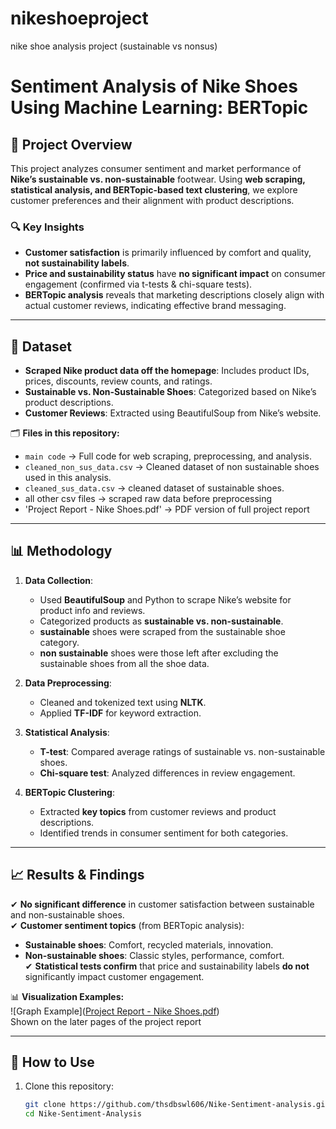 # nikeshoeproject
nike shoe analysis project (sustainable vs nonsus) 
# Sentiment Analysis of Nike Shoes Using Machine Learning: BERTopic  

## 📌 Project Overview  
This project analyzes consumer sentiment and market performance of **Nike’s sustainable vs. non-sustainable** footwear. Using **web scraping, statistical analysis, and BERTopic-based text clustering**, we explore customer preferences and their alignment with product descriptions.  

### 🔍 Key Insights  
- **Customer satisfaction** is primarily influenced by comfort and quality, **not sustainability labels**.  
- **Price and sustainability status** have **no significant impact** on consumer engagement (confirmed via t-tests & chi-square tests).  
- **BERTopic analysis** reveals that marketing descriptions closely align with actual customer reviews, indicating effective brand messaging.  

---

## 📂 Dataset  
- **Scraped Nike product data off the homepage**: Includes product IDs, prices, discounts, review counts, and ratings.  
- **Sustainable vs. Non-Sustainable Shoes**: Categorized based on Nike’s product descriptions.  
- **Customer Reviews**: Extracted using BeautifulSoup from Nike’s website.  

🗂 **Files in this repository:**  
- `main code` → Full code for web scraping, preprocessing, and analysis.  
- `cleaned_non_sus_data.csv` → Cleaned dataset of non sustainable shoes used in this analysis.  
- `cleaned_sus_data.csv` → cleaned dataset of sustainable shoes.
- all other csv files   →  scraped raw data before preprocessing
- 'Project Report - Nike Shoes.pdf' → PDF version of full project report
---

## 📊 Methodology  
1. **Data Collection**:  
   - Used **BeautifulSoup** and Python to scrape Nike’s website for product info and reviews.  
   - Categorized products as **sustainable vs. non-sustainable**.
   - **sustainable** shoes were scraped from the sustainable shoe category.
   - **non sustainable** shoes were those left after excluding the sustainable shoes from all the shoe data. 

2. **Data Preprocessing**:  
   - Cleaned and tokenized text using **NLTK**.  
   - Applied **TF-IDF** for keyword extraction.  

3. **Statistical Analysis**:  
   - **T-test**: Compared average ratings of sustainable vs. non-sustainable shoes.  
   - **Chi-square test**: Analyzed differences in review engagement.  

4. **BERTopic Clustering**:  
   - Extracted **key topics** from customer reviews and product descriptions.  
   - Identified trends in consumer sentiment for both categories.  

---

## 📈 Results & Findings  
✔ **No significant difference** in customer satisfaction between sustainable and non-sustainable shoes.  
✔ **Customer sentiment topics** (from BERTopic analysis):  
   - **Sustainable shoes**: Comfort, recycled materials, innovation.  
   - **Non-sustainable shoes**: Classic styles, performance, comfort.  
✔ **Statistical tests confirm** that price and sustainability labels **do not** significantly impact customer engagement.  

📊 **Visualization Examples:**  
![Graph Example]([Project Report - Nike Shoes.pdf]())  
Shown on the later pages of the project report

---

## 🚀 How to Use  
1. Clone this repository:  
   ```bash
   git clone https://github.com/thsdbswl606/Nike-Sentiment-analysis.git
   cd Nike-Sentiment-Analysis
